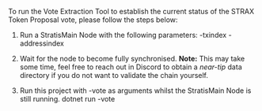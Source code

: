 To run the Vote Extraction Tool to establish the current status of the STRAX Token Proposal vote, please follow the steps below:

1. Run a StratisMain Node with the following parameters:
    -txindex -addressindex
2.  Wait for the node to become fully synchronised. 
**Note:** This may take some time, feel free to reach out in Discord to obtain a *near-tip* data directory if you do not want to validate the chain yourself.

3.  Run this project with -vote as arguments whilst the StratisMain Node is still running.
    dotnet run -vote

